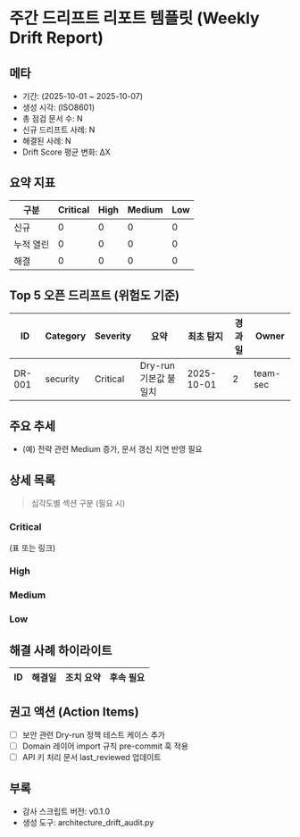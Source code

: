 # 주간 드리프트 리포트 템플릿 (Weekly Drift Report)

## 메타

- 기간: (2025-10-01 ~ 2025-10-07)
- 생성 시각: (ISO8601)
- 총 점검 문서 수: N
- 신규 드리프트 사례: N
- 해결된 사례: N
- Drift Score 평균 변화: ΔX

## 요약 지표

| 구분 | Critical | High | Medium | Low |
|------|----------|------|--------|-----|
| 신규 | 0 | 0 | 0 | 0 |
| 누적 열린 | 0 | 0 | 0 | 0 |
| 해결 | 0 | 0 | 0 | 0 |

## Top 5 오픈 드리프트 (위험도 기준)

| ID | Category | Severity | 요약 | 최초 탐지 | 경과일 | Owner |
|----|----------|----------|------|-----------|--------|-------|
| DR-001 | security | Critical | Dry-run 기본값 불일치 | 2025-10-01 | 2 | team-sec |

## 주요 추세

- (예) 전략 관련 Medium 증가, 문서 갱신 지연 반영 필요

## 상세 목록

> 심각도별 섹션 구분 (필요 시)

### Critical

(표 또는 링크)

### High

### Medium

### Low

## 해결 사례 하이라이트

| ID | 해결일 | 조치 요약 | 후속 필요 |
|----|--------|-----------|-----------|

## 권고 액션 (Action Items)

- [ ] 보안 관련 Dry-run 정책 테스트 케이스 추가
- [ ] Domain 레이어 import 규칙 pre-commit 훅 적용
- [ ] API 키 처리 문서 last_reviewed 업데이트

## 부록

- 감사 스크립트 버전: v0.1.0
- 생성 도구: architecture_drift_audit.py
